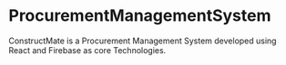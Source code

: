 # ProcurementManagementSystem
ConstructMate is a Procurement Management System developed using React and Firebase as core Technologies.
